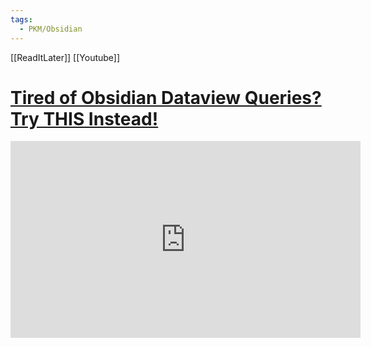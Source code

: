 ```yaml
---
tags:
  - PKM/Obsidian
---
```


[[ReadItLater]] [[Youtube]]

# [Tired of Obsidian Dataview Queries? Try THIS Instead!](https://www.youtube.com/watch?v=Wd4jLkWy9do&list=PLsntwn2ixQrPxn6Uzt0fRF4MKg5T4MxY1)

<iframe width="560" height="315" src="https://www.youtube-nocookie.com/embed/Wd4jLkWy9do" title="YouTube video player" frameborder="0" allow="accelerometer; autoplay; clipboard-write; encrypted-media; gyroscope; picture-in-picture" allowfullscreen></iframe>